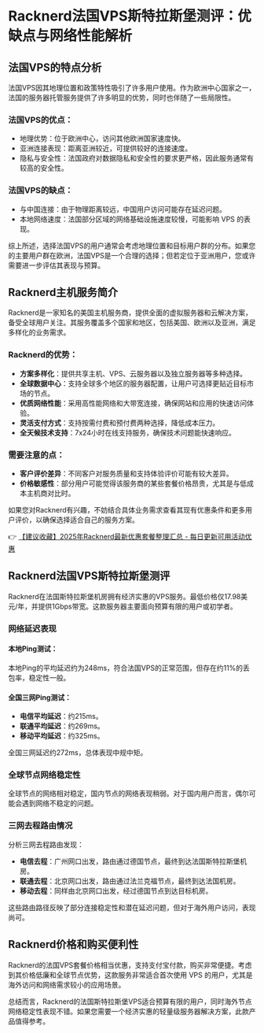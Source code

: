 # Racknerd法国VPS斯特拉斯堡测评：优缺点与网络性能解析

## 法国VPS的特点分析

法国VPS因其地理位置和政策特性吸引了许多用户使用。作为欧洲中心国家之一，法国的服务器托管服务提供了许多明显的优势，同时也伴随了一些局限性。

### 法国VPS的优点：

- 地理优势：位于欧洲中心，访问其他欧洲国家速度快。
- 亚洲连接表现：距离亚洲较近，可提供较好的连接速度。
- 隐私与安全性：法国政府对数据隐私和安全性的要求更严格，因此服务通常有较高的安全性。

### 法国VPS的缺点：

- 与中国连接：由于物理距离较远，中国用户访问可能存在延迟问题。
- 本地网络速度：法国部分区域的网络基础设施速度较慢，可能影响 VPS 的表现。

综上所述，选择法国VPS的用户通常会考虑地理位置和目标用户群的分布。如果您的主要用户群在欧洲，法国VPS是一个合理的选择；但若定位于亚洲用户，您或许需要进一步评估其表现与预算。

## Racknerd主机服务简介

Racknerd是一家知名的美国主机服务商，提供全面的虚拟服务器和云解决方案，备受全球用户关注。其服务覆盖多个国家和地区，包括美国、欧洲以及亚洲，满足多样化的业务需求。

### Racknerd的优势：

- **方案多样化**：提供共享主机、VPS、云服务器以及独立服务器等多种选择。
- **全球数据中心**：支持全球多个地区的服务器配置，让用户可选择更贴近目标市场的节点。
- **优质网络性能**：采用高性能网络和大带宽连接，确保网站和应用的快速访问体验。
- **灵活支付方式**：支持按需付费和预付费两种选择，降低成本压力。
- **全天候技术支持**：7x24小时在线支持服务，确保技术问题能快速响应。

### 需要注意的点：

- **客户评价差异**：不同客户对服务质量和支持体验评价可能有较大差异。
- **价格敏感性**：部分用户可能觉得该服务商的某些套餐价格昂贵，尤其是与低成本主机商对比时。

如果您对Racknerd有兴趣，不妨结合具体业务需求查看其现有优惠条件和更多用户评价，以确保选择适合自己的服务方案。

👉 [【建议收藏】2025年Racknerd最新优惠套餐整理汇总 - 每日更新可用活动优惠](https://bit.ly/Rack_Nerd)

## Racknerd法国VPS斯特拉斯堡测评

Racknerd在法国斯特拉斯堡机房拥有经济实惠的VPS服务。最低价格仅17.98美元/年，并提供1Gbps带宽。这款服务器主要面向预算有限的用户或初学者。

### 网络延迟表现

#### 本地Ping测试：
本地Ping的平均延迟约为248ms，符合法国VPS的正常范围，但存在约11%的丢包率，稳定性一般。

#### 全国三网Ping测试：
- **电信平均延迟**：约215ms。
- **联通平均延迟**：约269ms。
- **移动平均延迟**：约325ms。

全国三网延迟约272ms，总体表现中规中矩。

### 全球节点网络稳定性

全球节点的网络相对稳定，国内节点的网络表现稍弱。对于国内用户而言，偶尔可能会遇到网络不稳定的问题。

### 三网去程路由情况

分析三网去程路由发现：

- **电信去程**：广州网口出发，路由通过德国节点，最终到达法国斯特拉斯堡机房。
- **联通去程**：北京网口出发，路由通过法兰克福节点，最终到达法国机房。
- **移动去程**：同样由北京网口出发，经过德国节点到达目标机房。

这些路由路径反映了部分连接稳定性和潜在延迟问题，但对于海外用户访问，表现尚可。

## Racknerd价格和购买便利性

Racknerd的法国VPS套餐价格相当优惠，支持支付宝付款，购买非常便捷。考虑到其价格低廉和全球节点优势，这款服务非常适合首次使用 VPS 的用户，尤其是海外访问和网络需求较小的应用场景。

总结而言，Racknerd的法国斯特拉斯堡VPS适合预算有限的用户，同时海外节点网络稳定性表现不错。如果您需要一个经济实惠的轻量级服务器解决方案，此款产品值得参考。
